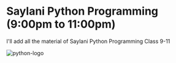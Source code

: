 # Saylani Python Programming (9:00pm to 11:00pm)

I'll add all the material of Saylani Python Programming  Class 9-11

![python-logo](https://github.com/aiwithqasim/Saylani_Python_911/blob/dev/docs/python-programming-language.png)


